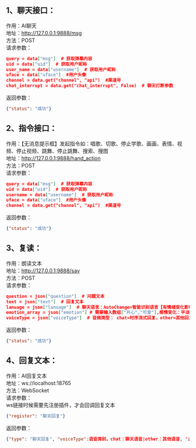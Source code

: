 ## 1、聊天接口：
作用：AI聊天  
地址：http://127.0.0.1:9888/msg  
方法：POST  
请求参数：
```json
query = data["msg"]  # 获取弹幕内容
uid = data["uid"]  # 获取用户昵称
user_name = data["username"]  # 获取用户昵称
uface = data["uface"]  #用户头像
channel = data.get("channel", "api")  #渠道号
chat_interrupt = data.get("chat_interrupt", False)  # 聊天打断参数
```
返回参数：
```json
{"status": "成功"}
```

## 2、指令接口：
作用：【无消息提示框】发起指令如：唱歌、切歌、停止学歌、画画、表情、视频、停止视频、跳舞、停止跳舞、搜索、搜图  
地址：http://127.0.0.1:9888/hand_action  
方法：POST  
请求参数：
```json
query = data["msg"]  # 获取弹幕内容
uid = data["uid"]  # 获取用户昵称
username = data["username"]  # 获取用户昵称
uface = data["uface"]  #用户头像
channel = data.get("channel", "api")  #渠道号
```
返回参数：
```json
{"status": "成功"}
```

## 3、复读：
作用：朗读文本  
地址：http://127.0.0.1:9888/say  
方法：POST  
请求参数：
```json
question = json["question"]  # 问题文本
text = json["text"]  # 回复文本
lanuage = json["lanuage"]  # 聊天语言：AutoChange=智能识别语言【有情绪变化影响】, 英语：en，日文：jp，韩文：kor，粤语：yue，国语：zh；举例传入值：en 或者 AutoChange；
emotion_array = json["emotion"] # 需要输入数组["开心","可爱"],感情变化：平淡,开心,伤心,生气,尴尬,害怕,可爱,激情,害羞,调皮,感激,深情,疑惑,搞笑,挑衅,无奈,好奇 
voiceType = json["voiceType"]  # 音频类型： chat=时序流式回复，other=其他回复
```
返回参数：
```json
{"status": "成功"}
```

## 4、回复文本：
作用：AI回复文本  
地址：ws://localhost:18765  
方法：WebSocket  
请求参数：  
ws链接时候需要先注册插件，才会回调回复文本  
```json
{"register": "聊天回复"}
```
返回参数：  
```json
{"type": "聊天回复", "voiceType":语音类别，chat：聊天语音|other：其他语音, "index": 流式回复索引位置, "traceid": 同一语音序列id一样, "chatStatus": start|空|end, "text": 回复文本}
```